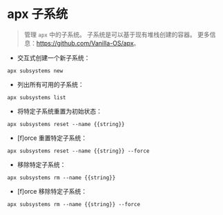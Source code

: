 # apx 子系统

> 管理 `apx` 中的子系统。
> 子系统是可以基于现有堆栈创建的容器。
> 更多信息：<https://github.com/Vanilla-OS/apx>。

- 交互式创建一个新子系统：

`apx subsystems new`

- 列出所有可用的子系统：

`apx subsystems list`

- 将特定子系统重置为初始状态：

`apx subsystems reset --name {{string}}`

- [f]orce 重置特定子系统：

`apx subsystems reset --name {{string}} --force`

- 移除特定子系统：

`apx subsystems rm --name {{string}}`

- [f]orce 移除特定子系统：

`apx subsystems rm --name {{string}} --force`